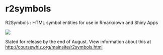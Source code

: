 # r2symbols
R2Symbols : HTML symbol entities for use in Rmarkdown and Shiny Apps

![](http://coursewhiz.org/mainsite/img/r2symbols.jpg)

Slated for release by the end of August.
View information about this at http://coursewhiz.org/mainsite/r2symbols.html
